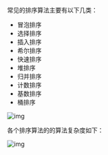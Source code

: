 常见的排序算法主要有以下几类：

- 冒泡排序
- 选择排序
- 插入排序
- 希尔排序
- 快速排序
- 堆排序
- 归并排序
- 计数排序
- 基数排序
- 桶排序

![img](https://img2018.cnblogs.com/blog/849589/201903/849589-20190306165258970-1789860540.png)



各个排序算法的的算法复杂度如下：

![img](https://images2018.cnblogs.com/blog/849589/201804/849589-20180402133438219-1946132192.png)
